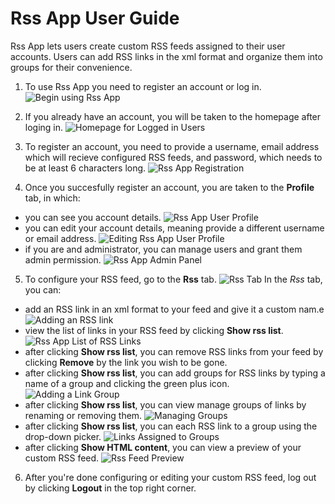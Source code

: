# Rss App User Guide

Rss App lets users create custom RSS feeds assigned to their user accounts. Users can add RSS links in the xml format and organize them into groups for their convenience. 

1. To use Rss App you need to register an account or log in.
![Begin using Rss App](https://github.com/mikolajborowski/WSBGroupProject/tree/master/docs/images/screen1.png)

2. If you already have an account, you will be taken to the homepage after loging in.
![Homepage for Logged in Users](https://github.com/mikolajborowski/WSBGroupProject/tree/master/docs/images/screen13.png)

3. To register an account, you need to provide a username, email address which will recieve configured RSS feeds, and password, which needs to be at least 6 characters long.
![Rss App Registration](https://github.com/mikolajborowski/WSBGroupProject/tree/master/docs/images/screen2.png)

4. Once you succesfully register an account, you are taken to the **Profile** tab, in which:

- you can see you account details. ![Rss App User Profile](https://github.com/mikolajborowski/WSBGroupProject/tree/master/docs/images/screen3.png)
- you can edit your account details, meaning provide a different username or email address. ![Editing Rss App User Profile](https://github.com/mikolajborowski/WSBGroupProject/tree/master/docs/images/screen4.png)
- if you are and administrator, you can manage users and grant them admin permission. ![Rss App Admin Panel](https://github.com/mikolajborowski/WSBGroupProject/tree/master/docs/images/screen5.png)

5. To configure your RSS feed, go to the **Rss** tab. ![Rss Tab](https://github.com/mikolajborowski/WSBGroupProject/tree/master/docs/images/screen6.png) In the *Rss* tab, you can:

- add an RSS link in an xml format to your feed and give it a custom nam.e ![Adding an RSS link](https://github.com/mikolajborowski/WSBGroupProject/tree/master/docs/images/screen7.png)
- view the list of links in your RSS feed by clicking **Show rss list**. ![Rss App List of RSS Links](https://github.com/mikolajborowski/WSBGroupProject/tree/master/docs/images/screen8.png)
- after clicking **Show rss list**, you can remove RSS links from your feed by clicking **Remove** by the link you wish to be gone.
- after clicking **Show rss list**, you can add groups for RSS links by typing a name of a group and clicking the green plus icon. ![Adding a Link Group](https://github.com/mikolajborowski/WSBGroupProject/tree/master/docs/images/screen9.png)
- after clicking **Show rss list**, you can view manage groups of links by renaming or removing them. ![Managing Groups](https://github.com/mikolajborowski/WSBGroupProject/tree/master/docs/images/screen10.png)
- after clicking **Show rss list**, you can each RSS link to a group using the drop-down picker. ![Links Assigned to Groups](https://github.com/mikolajborowski/WSBGroupProject/tree/master/docs/images/screen11.png)
- after clicking **Show HTML content**, you can view a preview of your custom RSS feed. ![Rss Feed Preview](https://github.com/mikolajborowski/WSBGroupProject/tree/master/docs/images/screen12.png)

6. After you're done configuring or editing your custom RSS feed, log out by clicking **Logout** in the top right corner.